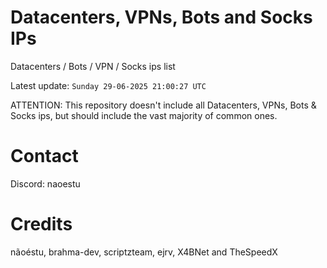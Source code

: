 # Datacenters, VPNs, Bots and Socks IPs
 
Datacenters / Bots / VPN / Socks ips list

Latest update: `Sunday 29-06-2025 21:00:27 UTC` 

ATTENTION: This repository doesn't include all Datacenters, VPNs, Bots & Socks ips, 
but should include the vast majority of common ones.

# Contact
Discord: naoestu

# Credits
nãoéstu, brahma-dev, scriptzteam, ejrv, X4BNet and TheSpeedX
